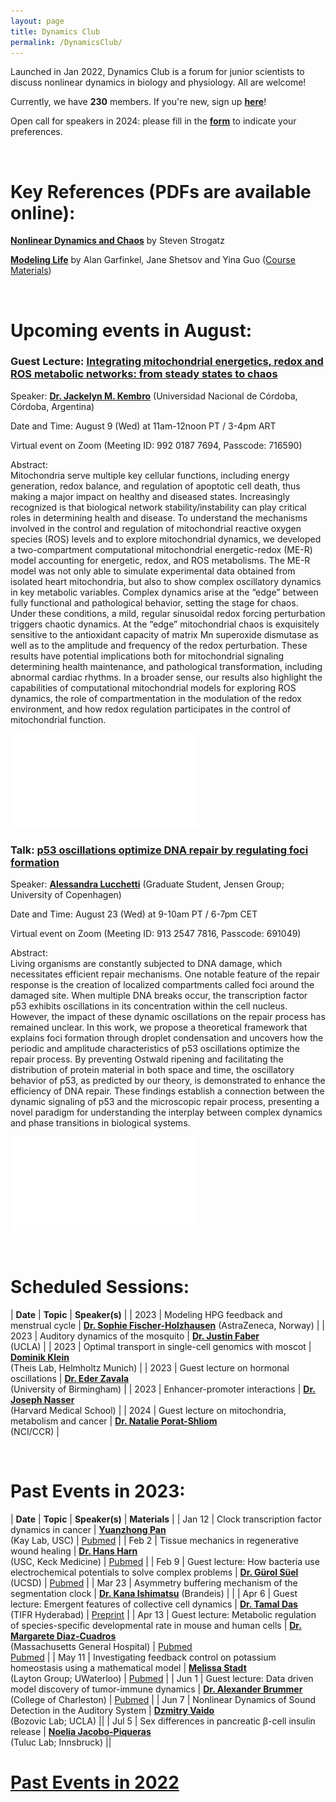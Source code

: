 ```yaml
---
layout: page
title: Dynamics Club
permalink: /DynamicsClub/
---
```


Launched in Jan 2022, Dynamics Club is a forum for junior scientists to discuss nonlinear dynamics in biology and physiology. All are welcome! 

Currently, we have **230** members. If you're new, sign up [**here**](http://eepurl.com/hSqQLD)! 

Open call for speakers in 2024: please fill in the [**form**](https://forms.gle/HuNdCuoJUGktCzQ9A) to indicate your preferences. 

&nbsp;
&nbsp;

# Key References (PDFs are available online): 

[**Nonlinear Dynamics and Chaos**](https://www.stevenstrogatz.com/books/nonlinear-dynamics-and-chaos-with-applications-to-physics-biology-chemistry-and-engineering) by Steven Strogatz 

[**Modeling Life**](https://link.springer.com/book/10.1007/978-3-319-59731-7) by Alan Garfinkel, Jane Shetsov and Yina Guo ([Course Materials](https://modelinginbiology.github.io))

&nbsp;
&nbsp;

# Upcoming events in August: 

### Guest Lecture: [**Integrating mitochondrial energetics, redox and ROS metabolic networks: from steady states to chaos**](https://pubmed.ncbi.nlm.nih.gov/30337561/)

Speaker: [**Dr. Jackelyn M. Kembro**](https://loop.frontiersin.org/people/170588/overview) (Universidad Nacional de Córdoba, Córdoba, Argentina)

Date and Time: August 9 (Wed) at 11am-12noon PT / 3-4pm ART

Virtual event on Zoom (Meeting ID: 992 0187 7694, Passcode: 716590)

Abstract:\
Mitochondria serve multiple key cellular functions, including energy generation, redox balance, and regulation of apoptotic cell death, thus making a major impact on healthy and diseased states. Increasingly recognized is that biological network stability/instability can play critical roles in determining health and disease. To understand the mechanisms involved in the control and regulation of mitochondrial reactive oxygen species (ROS) levels and to explore mitochondrial dynamics, we developed a two-compartment computational mitochondrial energetic-redox (ME-R) model  accounting for energetic, redox, and ROS metabolisms. The ME-R model was  not only  able to  simulate experimental data obtained from isolated heart mitochondria, but also to show complex oscillatory dynamics in key metabolic variables. Complex dynamics arise at the “edge” between fully functional and pathological behavior, setting the stage for chaos. Under these conditions, a mild, regular sinusoidal redox forcing perturbation triggers chaotic dynamics. At the “edge” mitochondrial chaos is exquisitely sensitive to the antioxidant capacity of matrix Mn superoxide dismutase as well as to the amplitude and frequency of the redox perturbation.  These results have potential implications both for mitochondrial signaling determining health maintenance, and pathological transformation, including abnormal cardiac rhythms. In a broader sense, our results also highlight the capabilities of computational mitochondrial models for exploring ROS dynamics, the role of compartmentation in the modulation of the redox environment, and how redox regulation participates in the control of mitochondrial function. 

![DynamicsClub_Aug](/images/DynamicsClub_Aug2023_2.pdf)


### Talk: [**p53 oscillations optimize DNA repair by regulating foci formation**](https://pubmed.ncbi.nlm.nih.gov/36368307/)

Speaker: [**Alessandra Lucchetti**](https://nbi.ku.dk/english/staff/?pure=en/persons/624447) (Graduate Student, Jensen Group; University of Copenhagen)

Date and Time: August 23 (Wed) at 9-10am PT / 6-7pm CET

Virtual event on Zoom (Meeting ID: 913 2547 7816, Passcode: 691049)

Abstract:\
Living organisms are constantly subjected to DNA damage, which necessitates efficient repair mechanisms. One notable feature of the repair response is the creation of localized compartments called foci around the damaged site. When multiple DNA breaks occur, the transcription factor p53 exhibits oscillations in its concentration within the cell nucleus. However, the impact of these dynamic oscillations on the repair process has remained unclear. In this work, we propose a theoretical framework that explains foci formation through droplet condensation and uncovers how the periodic and amplitude characteristics of p53 oscillations optimize the repair process. By preventing Ostwald ripening and facilitating the distribution of protein material in both space and time, the oscillatory behavior of p53, as predicted by our theory, is demonstrated to enhance the efficiency of DNA repair. These findings establish a connection between the dynamic signaling of p53 and the microscopic repair process, presenting a novel paradigm for understanding the interplay between complex dynamics and phase transitions in biological systems.

![DynamicsClub](/images/DynamicsClub_Aug2023.pdf)

&nbsp;
&nbsp;

# Scheduled Sessions:

| **Date** | **Topic** | **Speaker(s)** |
| 2023 | Modeling HPG feedback and menstrual cycle | [**Dr. Sophie Fischer-Holzhausen**](https://www.linkedin.com/in/sophie-fischer-holzhausen-99b366244) (AstraZeneca, Norway) |
| 2023 | Auditory dynamics of the mosquito | [**Dr. Justin Faber**](https://bozoviclab.physics.ucla.edu/members.html) <br /> (UCLA) |
| 2023 | Optimal transport in single-cell genomics with moscot | [**Dominik Klein**](https://www.linkedin.com/in/dominik-klein-8ba2b6179/?originalSubdomain=de) <br /> (Theis Lab, Helmholtz Munich) |
| 2023 | Guest lecture on hormonal oscillations | [**Dr. Eder Zavala**](https://www.birmingham.ac.uk/staff/profiles/metabolism-systems/zavala-eder.aspx) <br /> (University of Birmingham) |
| 2023 | Enhancer-promoter interactions | [**Dr. Joseph Nasser**](https://connects.catalyst.harvard.edu/Profiles/display/Person/200753) <br /> (Harvard Medical School) |
| 2024 | Guest lecture on mitochondria, metabolism and cancer | [**Dr. Natalie Porat-Shliom**](https://irp.nih.gov/pi/natalie-porat-shliom) <br /> (NCI/CCR) |

&nbsp;
&nbsp; 

# Past Events in 2023:

| **Date** | **Topic** | **Speaker(s)** | **Materials** |
| Jan 12 | Clock transcription factor dynamics in cancer | [**Yuanzhong Pan**](https://kaylab.usc.edu/about-ussteve-a-kay-ph-d-d-sc/staff/)  <br /> (Kay Lab, USC)  | [Pubmed](https://pubmed.ncbi.nlm.nih.gov/36595671/) |
| Feb 2 | Tissue mechanics in regenerative wound healing | [**Dr. Hans Harn**](https://sites.usc.edu/cmchuong/about/)  <br /> (USC, Keck Medicine)  | [Pubmed](https://pubmed.ncbi.nlm.nih.gov/33972536/) |
| Feb 9 | Guest lecture: How bacteria use electrochemical potentials to solve complex problems | [**Dr. Gürol Süel**](https://suellab.github.io) (UCSD)  | [Pubmed](https://pubmed.ncbi.nlm.nih.gov/36201591/) |
| Mar 23 | Asymmetry buffering mechanism of the segmentation clock | [**Dr. Kana Ishimatsu**](https://www.brandeis.edu/mathematics/people/index.html) (Brandeis) | |
| Apr 6 | Guest lecture: Emergent features of collective cell dynamics | [**Dr. Tamal Das**](https://www.tifrh.res.in/~tamal/) <br /> (TIFR Hyderabad)  | [Preprint](https://doi.org/10.1101/2022.08.03.502740) |
| Apr 13 | Guest lecture: Metabolic regulation of species-specific developmental rate in mouse and human cells | [**Dr. Margarete Diaz-Cuadros**](https://molbio.massgeneral.org/labs/diaz-cuadros-lab/) <br /> (Massachusetts General Hospital) | [Pubmed](https://pubmed.ncbi.nlm.nih.gov/31915384/) <br /> [Pubmed](https://pubmed.ncbi.nlm.nih.gov/36599986/) |
| May 11 | Investigating feedback control on potassium homeostasis using a mathematical model | [**Melissa Stadt**](https://uwaterloo.ca/scholar/mstadt/home) <br /> (Layton Group; UWaterloo) | [Pubmed](https://pubmed.ncbi.nlm.nih.gov/36538563/) |
| Jun 1 | Guest lecture: Data driven model discovery of tumor-immune dynamics | [**Dr. Alexander Brummer**](https://physics.cofc.edu/faculty-and-staff-listing/brummer,-alex.php) <br /> (College of Charleston) | [Pubmed](https://pubmed.ncbi.nlm.nih.gov/37256133/) |
| Jun 7 | Nonlinear Dynamics of Sound Detection in the Auditory System | [**Dzmitry Vaido**](https://bozoviclab.physics.ucla.edu/members.html) <br /> (Bozovic Lab; UCLA) ||
| Jul 5 | Sex differences in pancreatic β-cell insulin release | [**Noelia Jacobo-Piqueras**](https://cavx.at/noelia-jacobo-piqueras/) <br /> (Tuluc Lab; Innsbruck) ||

# [Past Events in 2022](https://lingyunxiong.github.io/2022/12/16/dynamicsclub.html)

&nbsp;
&nbsp;


